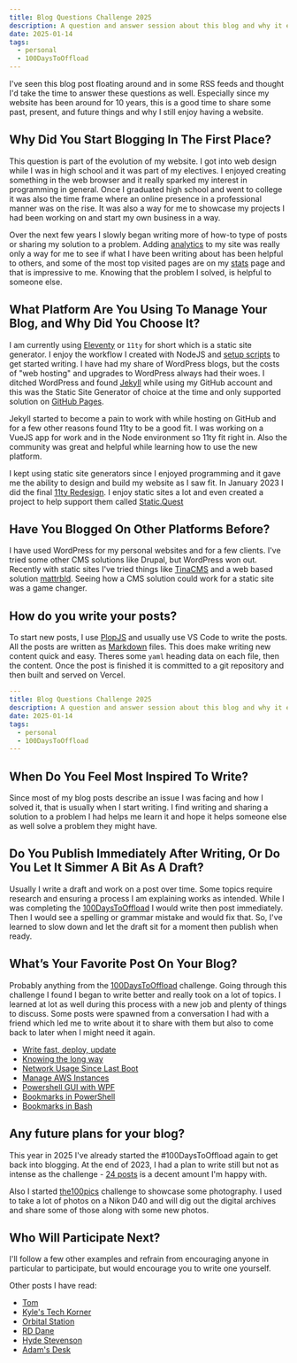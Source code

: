 ```yaml
---
title: Blog Questions Challenge 2025
description: A question and answer session about this blog and why it exists
date: 2025-01-14
tags: 
  - personal
  - 100DaysToOffload
---
```


I've seen this blog post floating around and in some RSS feeds and thought I'd take the time to answer these questions as well. Especially since my website has been around for 10 years, this is a good time to share some past, present, and future things and why I still enjoy having a website.

## Why Did You Start Blogging In The First Place?

This question is part of the evolution of my website. I got into web design while I was in high school and it was part of my electives. I enjoyed creating something in the web browser and it really sparked my interest in programming in general. Once I graduated high school and went to college it was also the time frame where an online presence in a professional manner was on the rise. It was also a way for me to showcase my projects I had been working on and start my own business in a way.

Over the next few years I slowly began writing more of how-to type of posts or sharing my solution to a problem. Adding [analytics](/blog/the-good-side-of-analytics-umami-vercel/) to my site was really only a way for me to see if what I have been writing about has been helpful to others, and some of the most top visited pages are on my [stats](/stats) page and that is impressive to me. Knowing that the problem I solved, is helpful to someone else.

## What Platform Are You Using To Manage Your Blog, and Why Did You Choose It?

I am currently using [Eleventy](https://www.11ty.dev/) or `11ty` for short which is a static site generator. I enjoy the workflow I created with NodeJS and [setup scripts](/blog/plop-in-automation/) to get started writing. I have had my share of WordPress blogs, but the costs of "web hosting" and upgrades to WordPress always had their woes. I ditched WordPress and found [Jekyll](https://jekyllrb.com/) while using my GitHub account and this was the Static Site Generator of choice at the time and only supported solution on [GitHub Pages](https://pages.github.com/).

Jekyll started to become a pain to work with while hosting on GitHub and for a few other reasons found 11ty to be a good fit. I was working on a VueJS app for work and in the Node environment so 11ty fit right in. Also the community was great and helpful while learning how to use the new platform.

I kept using static site generators since I enjoyed programming and it gave me the ability to design and build my website as I saw fit. In January 2023 I did the final [11ty Redesign](/blog/11ty-redesign/). I enjoy static sites a lot and even created a project to help support them called [Static.Quest](https://static.quest)

## Have You Blogged On Other Platforms Before?

I have used WordPress for my personal websites and for a few clients. I've tried some other CMS solutions like Drupal, but WordPress won out. Recently with static sites I've tried things like [TinaCMS](/blog/implementing-tinacms-with-11ty/) and a web based solution [mattrbld](https://mattrbld.com/). Seeing how a CMS solution could work for a static site was a game changer.

## How do you write your posts?

To start new posts, I use [PlopJS](/blog/plop-in-automation/) and usually use VS Code to write the posts. All the posts are written as [Markdown](https://en.wikipedia.org/wiki/Markdown) files. This does make writing new content quick and easy. Theres some `yaml` heading data on each file, then the content. Once the post is finished it is committed to a git repository and then built and served on Vercel.

```yaml
---
title: Blog Questions Challenge 2025
description: A question and answer session about this blog and why it exists
date: 2025-01-14
tags: 
  - personal
  - 100DaysToOffload
---
```

## When Do You Feel Most Inspired To Write?

Since most of my blog posts describe an issue I was facing and how I solved it, that is usually when I start writing. I find writing and sharing a solution to a problem I had helps me learn it and hope it helps someone else as well solve a problem they might have.

## Do You Publish Immediately After Writing, Or Do You Let It Simmer A Bit As A Draft?

Usually I write a draft and work on a post over time. Some topics require research and ensuring a process I am explaining works as intended. While I was completing the [100DaysToOffload](/100DaysToOffload) I would write then post immediately. Then I would see a spelling or grammar mistake and would fix that. So, I've learned to slow down and let the draft sit for a moment then publish when ready.

## What’s Your Favorite Post On Your Blog?

Probably anything from the [100DaysToOffload](/100DaysToOffload) challenge. Going through this challenge I found I began to write better and really took on a lot of topics. I learned at lot as well during this process with a new job and plenty of things to discuss. Some posts were spawned from a conversation I had with a friend which led me to write about it to share with them but also to come back to later when I might need it again.

- [Write fast, deploy, update](/blog/write-fast-deploy-update/)
- [Knowing the long way](/blog/write-fast-deploy-update/)
- [Network Usage Since Last Boot](/blog/network-usage-since-last-boot/)
- [Manage AWS Instances](/blog/manage-aws-instances/)
- [Powershell GUI with WPF](/blog/powershell-gui-with-wpf/)
- [Bookmarks in PowerShell](/blog/bookmarks-in-powershell/)
- [Bookmarks in Bash](/blog/bookmarks-in-bash//)

## Any future plans for your blog?

This year in 2025 I've already started the #100DaysToOffload again to get back into blogging. At the end of 2023, I had a plan to write still but not as intense as the challenge - [24 posts](/archive/) is a decent amount I'm happy with.

Also I started [the100pics](/tags/the100pics/) challenge to showcase some photography. I used to take a lot of photos on a Nikon D40 and will dig out the digital archives and share some of those along with some new photos.

## Who Will Participate Next?

I'll follow a few other examples and refrain from encouraging anyone in particular to participate, but would encourage you to write one yourself.

Other posts I have read:

- [Tom](https://ttntm.me/blog/blog-questions-challenge/)
- [Kyle's Tech Korner](https://weblog.kylereddoch.me/2025/01/blog-question-challenge-2025)
- [Orbital Station](https://orbitalmartian.codeberg.page/blog/2025/blog-questions-challenge-2025/)
- [RD Dane](https://rldane.space/blog-questions-challenge-2025.html)
- [Hyde Stevenson](https://lazybea.rs/bqc-25/)
- [Adam's Desk](https://www.adamsdesk.com/posts/blog-questions-challenge-2025/)
